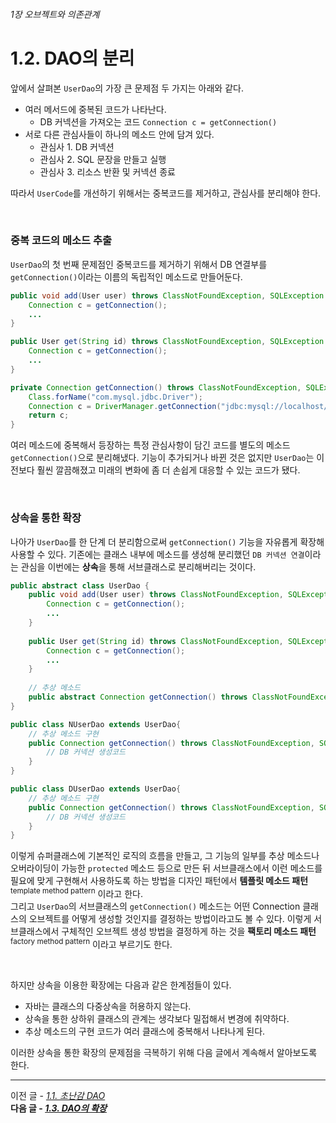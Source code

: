###### 1장 오브젝트와 의존관계
# 1.2. DAO의 분리

앞에서 살펴본 `UserDao`의 가장 큰 문제점 두 가지는 아래와 같다.
* 여러 메서드에 중복된 코드가 나타난다.
  * DB 커넥션을 가져오는 코드 `Connection c = getConnection()`
* 서로 다른 관심사들이 하나의 메소드 안에 담겨 있다. 
  * 관심사 1. DB 커넥션
  * 관심사 2. SQL 문장을 만들고 실행
  * 관심사 3. 리소스 반환 및 커넥션 종료  

따라서 `UserCode`를 개선하기 위해서는 중복코드를 제거하고, 관심사를 분리해야 한다.

<br/>

### 중복 코드의 메소드 추출
`UserDao`의 첫 번째 문제점인 중복코드를 제거하기 위해서 DB 연결부를 `getConnection()`이라는 이름의 독립적인 메소드로 만들어둔다.
```java
public void add(User user) throws ClassNotFoundException, SQLException {
    Connection c = getConnection();
    ...
}

public User get(String id) throws ClassNotFoundException, SQLException {
    Connection c = getConnection();
    ...
}

private Connection getConnection() throws ClassNotFoundException, SQLException {
    Class.forName("com.mysql.jdbc.Driver");
    Connection c = DriverManager.getConnection("jdbc:mysql://localhost/springbook", "spring", "book");
    return c;
}
```
여러 메소드에 중복해서 등장하는 특정 관심사항이 담긴 코드를 별도의 메소드 `getConnection()`으로 분리해냈다. 
기능이 추가되거나 바뀐 것은 없지만 `UserDao`는 이전보다 훨씬 깔끔해졌고 미래의 변화에 좀 더 손쉽게 대응할 수 있는 코드가 됐다.

<br/>

### 상속을 통한 확장
나아가 `UserDao`를 한 단계 더 분리함으로써 `getConnection()` 기능을 자유롭게 확장해 사용할 수 있다. 
기존에는 클래스 내부에 메소드를 생성해 분리했던 `DB 커넥션 연결`이라는 관심을 이번에는 **상속**을 통해 서브클래스로 분리해버리는 것이다.
```java
public abstract class UserDao {
    public void add(User user) throws ClassNotFoundException, SQLException {
        Connection c = getConnection();
        ...
    }
    
    public User get(String id) throws ClassNotFoundException, SQLException {
        Connection c = getConnection();
        ...
    }
    
    // 추상 메소드
    public abstract Connection getConnection() throws ClassNotFoundException, SQLException;
}
```
```java
public class NUserDao extends UserDao{
    // 추상 메소드 구현
    public Connection getConnection() throws ClassNotFoundException, SQLException {
        // DB 커넥션 생성코드
    }
}
```
```java
public class DUserDao extends UserDao{
    // 추상 메소드 구현
    public Connection getConnection() throws ClassNotFoundException, SQLException {
        // DB 커넥션 생성코드
    }
}
```
이렇게 슈퍼클래스에 기본적인 로직의 흐름을 만들고, 그 기능의 일부를 추상 메소드나 오버라이딩이 가능한 `protected` 메소드 등으로 만든 뒤 
서브클래스에서 이런 메소드를 필요에 맞게 구현해서 사용하도록 하는 방법을 디자인 패턴에서 **템플릿 메소드 패턴** <sup>template method pattern</sup> 이라고 한다.      
그리고 `UserDao`의 서브클래스의 `getConnection()` 메소드는 어떤 Connection 클래스의 오브젝트를 어떻게 생성할 것인지를 결정하는 방법이라고도 볼 수 있다. 
이렇게 서브클래스에서 구체적인 오브젝트 생성 방법을 결정하게 하는 것을 **팩토리 메소드 패턴** <sup>factory method pattern</sup> 이라고 부르기도 한다.       

<br/>

하지만 상속을 이용한 확장에는 다음과 같은 한계점들이 있다.
* 자바는 클래스의 다중상속을 허용하지 않는다. 
* 상속을 통한 상하위 클래스의 관계는 생각보다 밀접해서 변경에 취약하다. 
* 추상 메소드의 구현 코드가 여러 클래스에 중복해서 나타나게 된다. 

이러한 상속을 통한 확장의 문제점을 극복하기 위해 다음 글에서 계속해서 알아보도록 한다.   

-----

이전 글 - [*1.1. 초난감 DAO*](./1.1.%20초난감%20DAO.md)                  
**다음 글 - [*1.3. DAO의 확장*](./1.3.%20DAO의%20확장.md)**
